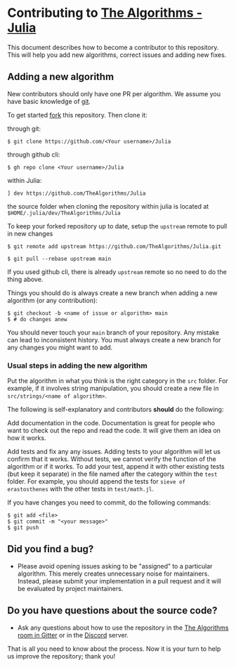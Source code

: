# Contributing to [The Algorithms - Julia](https://github.com/TheAlgorithms/Julia)

This document describes how to become a contributor to this repository. This will help you add new algorithms, correct issues and adding new fixes.

## Adding a new algorithm

New contributors should only have one PR per algorithm. We assume you have basic knowledge of [git](https://git-scm.org).

To get started [fork](https://help.github.com/articles/fork-a-repo) this repository. Then clone it:

through git:

	$ git clone https://github.com/<Your username>/Julia

through github cli:

	$ gh repo clone <Your username>/Julia

within Julia:

    ] dev https://github.com/TheAlgorithms/Julia

the source folder when cloning the repository within julia is located at `$HOME/.julia/dev/TheAlgorithms/Julia`

To keep your forked repository up to date, setup the `upstream` remote to pull in new changes

	$ git remote add upstream https://github.com/TheAlgorithms/Julia.git

	$ git pull --rebase upstream main

If you used github cli, there is already `upstream` remote so no need to do the thing above.

Things you should do is always create a new branch when adding a new algorithm (or any contribution):

	$ git checkout -b <name of issue or algorithm> main
	$ # do changes anew

You should never touch your `main` branch of your repository. Any mistake can lead to inconsistent history. You must always create a new branch for any changes you might want to add.

### Usual steps in adding the new algorithm

Put the algorithm in what you think is the right category in the `src` folder. For example, if it involves string manipulation, you should create a new file in `src/strings/<name of algorithm>`.

The following is self-explanatory and contributors **should** do the following:

Add documentation in the code. Documentation is great for people who want to check out the repo and read the code. It will give them an idea on how it works.

Add tests and fix any any issues. Adding tests to your algorithm will let us confirm that it works. Without tests, we cannot verify the function of the algorithm or if it works. To add your test, append it with other existing tests (but keep it separate) in the file named after the category within the `test` folder. For example, you should append the tests for `sieve of erastosthenes` with the other tests in `test/math.jl`.

If you have changes you need to commit, do the following commands:

	$ git add <file>
	$ git commit -m "<your message>"
	$ git push


## Did you find a bug?

- Please avoid opening issues asking to be "assigned” to a particular algorithm. This merely creates unnecessary noise for maintainers. Instead, please submit your implementation in a pull request and it will be evaluated by project maintainers.

## Do you have questions about the source code?

- Ask any questions about how to use the repository in the [The Algorithms room in Gitter](https://gitter.im/TheAlgorithms/community?source=orgpage#) or in the [Discord](https://discord.gg/c7MnfGFGa6) server.

That is all you need to know about the process. Now it is your turn to help us improve the repository; thank you!
